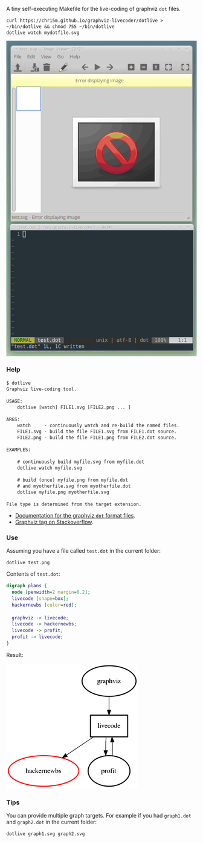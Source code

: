 A tiny self-executing Makefile for the live-coding of graphviz `dot` files.

```shell
curl https://chr15m.github.io/graphviz-livecoder/dotlive > ~/bin/dotlive && chmod 755 ~/bin/dotlive
dotlive watch mydotfile.svg
```

![Screencast](./screencast.gif)

### Help

```shell
$ dotlive 
Graphviz live-coding tool.

USAGE:
	dotlive [watch] FILE1.svg [FILE2.png ... ]

ARGS:
	watch     - continuously watch and re-build the named files.
	FILE1.svg - build the file FILE1.svg from FILE1.dot source.
	FILE2.png - build the file FILE1.png from FILE2.dot source.

EXAMPLES:

	# continuously build myfile.svg from myfile.dot
	dotlive watch myfile.svg

	# build (once) myfile.png from myfile.dot
	# and myotherfile.svg from myotherfile.dot
	dotlive myfile.png myotherfile.svg

File type is determined from the target extension.
```

 * [Documentation for the graphviz `dot` format files](http://www.graphviz.org/documentation/).
 * [Graphviz tag on Stackoverflow](https://stackoverflow.com/questions/tagged/graphviz).

### Use

Assuming you have a file called `test.dot` in the current folder:

```shell
dotlive test.png
```

Contents of `test.dot`:

```dot
digraph plans {
  node [penwidth=2 margin=0.2];
  livecode [shape=box];
  hackernewbs [color=red];

  graphviz -> livecode;
  livecode -> hackernewbs;
  livecode -> profit;
  profit -> livecode;
}
```

Result:

![Test PNG](./test.png)

### Tips

You can provide multiple graph targets. For example if you had `graph1.dot` and `graph2.dot` in the current folder:

```shell
dotlive graph1.svg graph2.svg
```

